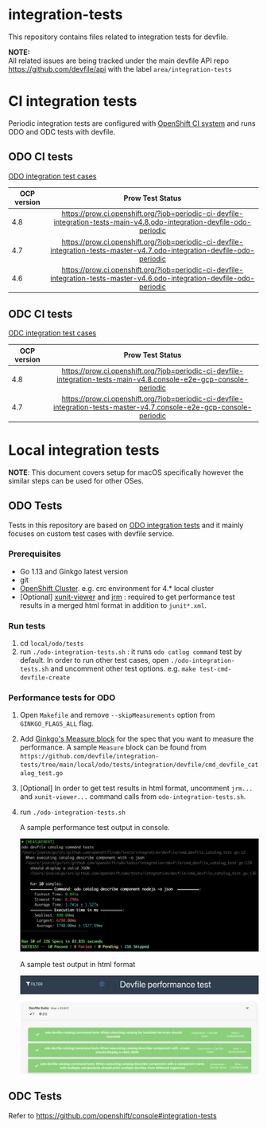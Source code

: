 # integration-tests
This repository contains files related to integration tests for devfile.  

**NOTE:**  
All related issues are being tracked under the main devfile API repo https://github.com/devfile/api with the label `area/integration-tests`

# CI integration tests
Periodic integration tests are configured with [OpenShift CI system](https://docs.ci.openshift.org/docs/how-tos/onboarding-a-new-component/) and runs ODO and ODC tests with devfile.

## ODO CI tests
[ODO integration test cases](./scripts/odo/features/odo-devfile.feature)

| OCP version   |      Prow Test Status    |
|----------|:-------------:|
| 4.8 | https://prow.ci.openshift.org/?job=periodic-ci-devfile-integration-tests-main-v4.8.odo-integration-devfile-odo-periodic |
| 4.7 | https://prow.ci.openshift.org/?job=periodic-ci-devfile-integration-tests-master-v4.7.odo-integration-devfile-odo-periodic |
| 4.6 | https://prow.ci.openshift.org/?job=periodic-ci-devfile-integration-tests-master-v4.6.odo-integration-devfile-odo-periodic |

## ODC CI tests
[ODC integration test cases](./scripts/console/frontend/packages/dev-console/integration-tests/features/addFlow/create-from-devfile.feature)

| OCP version   |      Prow Test Status    |
|----------|:-------------:|
| 4.8 | https://prow.ci.openshift.org/?job=periodic-ci-devfile-integration-tests-main-v4.8.console-e2e-gcp-console-periodic |
| 4.7 | https://prow.ci.openshift.org/?job=periodic-ci-devfile-integration-tests-master-v4.7.console-e2e-gcp-console-periodic |

# Local integration tests
**NOTE**: This document covers setup for macOS specifically however the similar steps can be used for other OSes.

## ODO Tests
Tests in this repository are based on [ODO integration tests](https://github.com/openshift/odo/blob/main/docs/dev/test-architecture.adoc#integration-and-e2e-tests) and it mainly focuses on custom test cases with devfile service.

### Prerequisites
- Go 1.13 and Ginkgo latest version
- git
- [OpenShift Cluster](https://github.com/openshift/odo/blob/main/docs/dev/test-architecture.adoc#integration-and-e2e-tests).  e.g. crc environment for 4.* local cluster 
- [Optional] [xunit-viewer](https://www.npmjs.com/package/xunit-viewer)
  and [jrm](https://www.npmjs.com/package/junit-report-merger?activeTab=readme) : required to get performance test results in a merged html format in addition to `junit*.xml`.

### Run tests
1. cd `local/odo/tests`
1. run `./odo-integration-tests.sh`  : it runs `odo catlog command` test by default. In order to run other test cases, open `./odo-integration-tests.sh` and uncomment other test options. e.g. `make test-cmd-devfile-create`

### Performance tests for ODO
1. Open `Makefile` and remove `--skipMeasurements` option from `GINKGO_FLAGS_ALL` flag.
1. Add [Ginkgo's Measure block](https://onsi.github.io/ginkgo/#benchmark-tests) for the spec that you want to measure the performance. A sample `Measure` block can be found from `https://github.com/devfile/integration-tests/tree/main/local/odo/tests/integration/devfile/cmd_devfile_catalog_test.go`
1. [Optional] In order to get test results in html format, uncomment `jrm...` and `xunit-viewer...` command calls from `odo-integration-tests.sh`. 
1. run `./odo-integration-tests.sh`
   
    A sample performance test output in console.
   
    ![alt text](./docs/images/perf_measure_sample.png "Performance test result")

    A sample test output in html format

   ![alt text](./docs/images/perf_html_sample.png "Performance test result")

## ODC Tests
Refer to https://github.com/openshift/console#integration-tests
